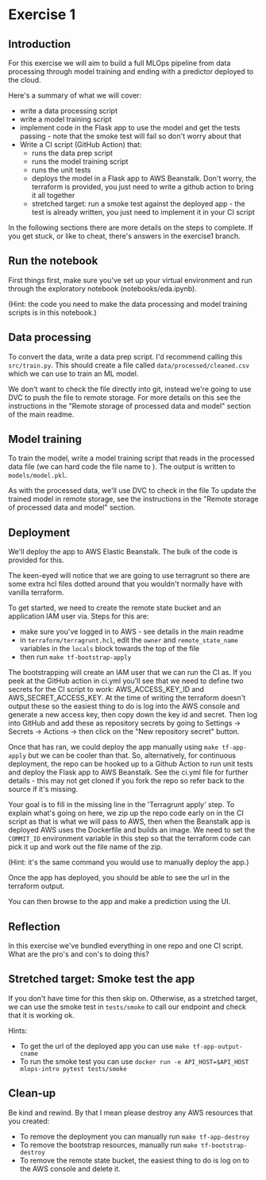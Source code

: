 # Exercise 1

## Introduction

For this exercise we will aim to build a full MLOps pipeline from data processing through model training and ending with a predictor deployed to the cloud.

Here's a summary of what we will cover:
- write a data processing script
- write a model training script
- implement code in the Flask app to use the model and get the tests passing - note that the smoke test will fail so don't worry about that
- Write a CI script (GitHub Action) that:
    - runs the data prep script
    - runs the model training script
    - runs the unit tests
    - deploys the model in a Flask app to AWS Beanstalk. Don't worry, the terraform is provided, you just need to write a github action to bring it all together
    - stretched target: run a smoke test against the deployed app - the test is already written, you just need to implement it in your CI script

In the following sections there are more details on the steps to complete. If you get stuck, or like to cheat, there's answers in the exercise1 branch.

## Run the notebook

First things first, make sure you've set up your virtual environment and run through the exploratory notebook (notebooks/eda.ipynb). 

(Hint: the code you need to make the data processing and model training scripts is in this notebook.)

## Data processing

To convert the data, write a data prep script. I'd recommend calling this `src/train.py`. This should create a file called `data/processed/cleaned.csv` which we can use to train an ML model.

We don't want to check the file directly into git, instead we're going to use DVC to push the file to remote storage. For more details on this see the instructions in the "Remote storage of processed data and model" section of the main readme.

## Model training

To train the model, write a model training script that reads in the processed data file (we can hard code the file name to ). The output is written to `models/model.pkl`.

As with the processed data, we'll use DVC to check in the file To update the trained model in remote storage, see the instructions in the "Remote storage of processed data and model" section.

## Deployment

We'll deploy the app to AWS Elastic Beanstalk. The bulk of the code is provided for this.

The keen-eyed will notice that we are going to use terragrunt so there are some extra hcl files dotted around that you wouldn't normally have with vanilla terraform.

To get started, we need to create the remote state bucket and an application IAM user via. Steps for this are:
- make sure you've logged in to AWS - see details in the main readme
- in `terraform/terragrunt.hcl`, edit the `owner` and `remote_state_name` variables in the `locals` block towards the top of the file
- then run `make tf-bootstrap-apply`

The bootstrapping will create an IAM user that we can run the CI as. If you peek at the GitHub action in ci.yml you'll see that we need to define two secrets for the CI script to work: AWS_ACCESS_KEY_ID and AWS_SECRET_ACCESS_KEY. At the time of writing the terraform doesn't output these so the easiest thing to do is log into the AWS console and generate a new access key, then copy down the key id and secret. Then log into GitHub and add these as repository secrets by going to Settings -> Secrets -> Actions -> then click on the "New repository secret" button.

Once that has ran, we could deploy the app manually using `make tf-app-apply` but we can be cooler than that. So, alternatively, for continuous deployment, the repo can be hooked up to a Github Action to run unit tests and deploy the Flask app to AWS Beanstalk. See the ci.yml file for further details - this may not get cloned if you fork the repo so refer back to the source if it's missing.

Your goal is to fill in the missing line in the 'Terragrunt apply' step. To explain what's going on here, we zip up the repo code early on in the CI script as that is what we will pass to AWS, then when the Beanstalk app is deployed AWS uses the Dockerfile and builds an image. We need to set the `COMMIT_ID` environment variable in this step so that the terraform code can pick it up and work out the file name of the zip.

(Hint: it's the same command you would use to manually deploy the app.)

Once the app has deployed, you should be able to see the url in the terraform output.

You can then browse to the app and make a prediction using the UI.

## Reflection

In this exercise we've bundled everything in one repo and one CI script. What are the pro's and con's to doing this?

## Stretched target: Smoke test the app

If you don't have time for this then skip on. Otherwise, as a stretched target, we can use the smoke test in `tests/smoke` to call our endpoint and check that it is working ok.

Hints:
- To get the url of the deployed app you can use `make tf-app-output-cname`
- To run the smoke test you can use `docker run -e API_HOST=$API_HOST mlops-intro pytest tests/smoke`

## Clean-up

Be kind and rewind. By that I mean please destroy any AWS resources that you created:
- To remove the deployment you can manually run `make tf-app-destroy`
- To remove the bootstrap resources, manually run `make tf-bootstrap-destroy`
- To remove the remote state bucket, the easiest thing to do is log on to the AWS console and delete it.